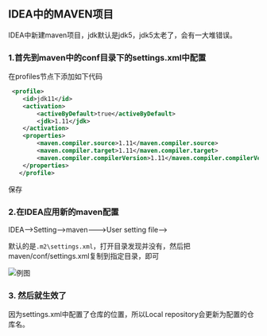 ## IDEA中的MAVEN项目

IDEA中新建maven项目，jdk默认是jdk5，jdk5太老了，会有一大堆错误。

### 1.首先到maven中的conf目录下的**settings.xml**中配置

在profiles节点下添加如下代码

```xml
 <profile>  
    <id>jdk11</id>  
    <activation>  
        <activeByDefault>true</activeByDefault>  
        <jdk>1.11</jdk>  
    </activation>  
    <properties>  
        <maven.compiler.source>1.11</maven.compiler.source>  
        <maven.compiler.target>1.11</maven.compiler.target>  
        <maven.compiler.compilerVersion>1.11</maven.compiler.compilerVersion>  
    </properties>   
   </profile> 
```

保存

### 2.在IDEA应用新的maven配置

IDEA-->Setting-->maven--->User setting file-->

默认的是`.m2\settings.xml`，打开目录发现并没有，然后把maven/conf/settings.xml复制到指定目录，即可

![例图](https://github.com/georgezhou314/imageRepo/raw/master/IDEA%E4%BD%BF%E7%94%A8/maven1.png)

### 3. 然后就生效了

因为settings.xml中配置了仓库的位置，所以Local repository会更新为配置的仓库名。




